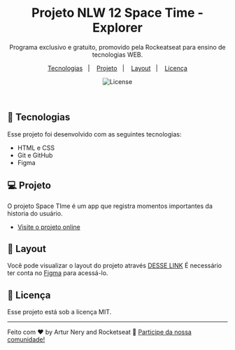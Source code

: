 <h1 align="center"> Projeto NLW 12 Space Time - Explorer </h1>

<p align="center">
Programa exclusivo e gratuito, promovido pela Rockeatseat para ensino de tecnologias WEB.
</p>

<p align="center">
  <a href="#-tecnologias">Tecnologias</a>&nbsp;&nbsp;&nbsp;|&nbsp;&nbsp;&nbsp;
  <a href="#-projeto">Projeto</a>&nbsp;&nbsp;&nbsp;|&nbsp;&nbsp;&nbsp;
  <a href="#-layout">Layout</a>&nbsp;&nbsp;&nbsp;|&nbsp;&nbsp;&nbsp;
  <a href="#memo-licença">Licença</a>
</p>

<p align="center">
  <img alt="License" src="https://img.shields.io/static/v1?label=license&message=MIT&color=49AA26&labelColor=000000">
</p>

<br>

## 🚀 Tecnologias

Esse projeto foi desenvolvido com as seguintes tecnologias:

- HTML e CSS
- Git e GitHub
- Figma

## 💻 Projeto

O projeto Space TIme é um app que registra momentos importantes da historia do usuário.

- [Visite o projeto online](https://arturnery.github.io/nlw-11-setup-explorer/)

## 🔖 Layout

Você pode visualizar o layout do projeto através [DESSE LINK](<https://www.figma.com/file/UPgslV8HpBkpWUawX5zGcl/Habits-(e)-(Community)?node-id=75%3A128&t=rIYw9cDM1okxt0Xv-0>) É necessário ter conta no [Figma](https://figma.com) para acessá-lo.

## :memo: Licença

Esse projeto está sob a licença MIT.

---

Feito com ♥ by Artur Nery and Rocketseat :wave: [Participe da nossa comunidade!](https://discord.gg/rocketseat)
